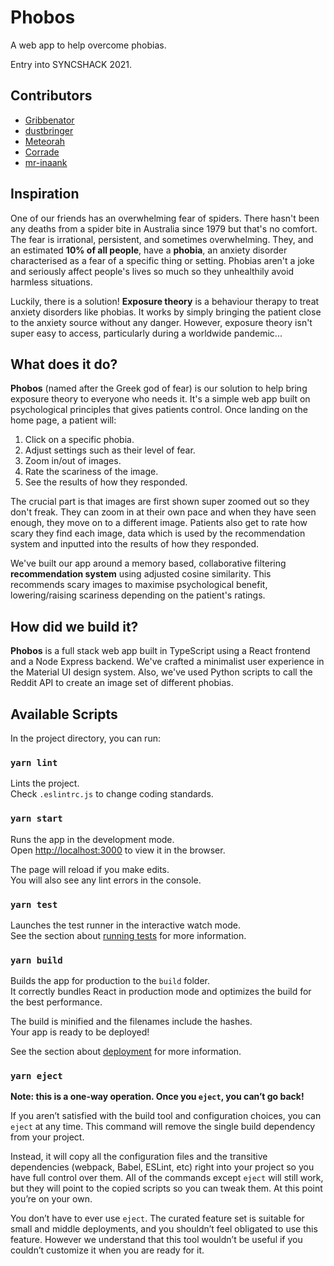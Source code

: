 # Phobos

A web app to help overcome phobias.

Entry into SYNCSHACK 2021.

## Contributors

- [Gribbenator](https://github.com/Gribbenator)
- [dustbringer](https://github.com/dustbringer)
- [Meteorah](https://github.com/Meteorah)
- [Corrade](https://github.com/Corrade)
- [mr-inaank](https://github.com/mr-inaank)

## Inspiration

One of our friends has an overwhelming fear of spiders. There hasn't been any deaths from a spider bite in Australia since 1979 but that's no comfort. The fear is irrational, persistent, and sometimes overwhelming. They, and an estimated **10% of all people**, have a **phobia**, an anxiety disorder characterised as a fear of a specific thing or setting. Phobias aren't a joke and seriously affect people's lives so much so they unhealthily avoid harmless situations.

Luckily, there is a solution! **Exposure theory** is a behaviour therapy to treat anxiety disorders like phobias. It works by simply bringing the patient close to the anxiety source without any danger. However, exposure theory isn't super easy to access, particularly during a worldwide pandemic...

## What does it do?

**Phobos** (named after the Greek god of fear) is our solution to help bring exposure theory to everyone who needs it. It's a simple web app built on psychological principles that gives patients control. Once landing on the home page, a patient will:

1. Click on a specific phobia.
2. Adjust settings such as their level of fear.
3. Zoom in/out of images.
5. Rate the scariness of the image.
6. See the results of how they responded.

The crucial part is that images are first shown super zoomed out so they don't freak. They can zoom in at their own pace and when they have seen enough, they move on to a different image. Patients also  get to rate how scary they find each image, data which is used by the recommendation system and inputted into the results of how they responded.

We've built our app around a memory based, collaborative filtering **recommendation system** using adjusted cosine similarity. This recommends scary images to maximise psychological benefit, lowering/raising scariness depending on the patient's ratings.

## How did we build it?

**Phobos** is a full stack web app built in TypeScript using a React frontend and a Node Express backend. We've crafted a minimalist user experience in the Material UI design system. Also, we've used Python scripts to call the Reddit API to create an image set of different phobias.

## Available Scripts

In the project directory, you can run:

### `yarn lint`

Lints the project.\
Check `.eslintrc.js` to change coding standards.

### `yarn start`

Runs the app in the development mode.\
Open [http://localhost:3000](http://localhost:3000) to view it in the browser.

The page will reload if you make edits.\
You will also see any lint errors in the console.

### `yarn test`

Launches the test runner in the interactive watch mode.\
See the section about [running tests](https://facebook.github.io/create-react-app/docs/running-tests) for more information.

### `yarn build`

Builds the app for production to the `build` folder.\
It correctly bundles React in production mode and optimizes the build for the best performance.

The build is minified and the filenames include the hashes.\
Your app is ready to be deployed!

See the section about [deployment](https://facebook.github.io/create-react-app/docs/deployment) for more information.

### `yarn eject`

**Note: this is a one-way operation. Once you `eject`, you can’t go back!**

If you aren’t satisfied with the build tool and configuration choices, you can `eject` at any time. This command will remove the single build dependency from your project.

Instead, it will copy all the configuration files and the transitive dependencies (webpack, Babel, ESLint, etc) right into your project so you have full control over them. All of the commands except `eject` will still work, but they will point to the copied scripts so you can tweak them. At this point you’re on your own.

You don’t have to ever use `eject`. The curated feature set is suitable for small and middle deployments, and you shouldn’t feel obligated to use this feature. However we understand that this tool wouldn’t be useful if you couldn’t customize it when you are ready for it.
